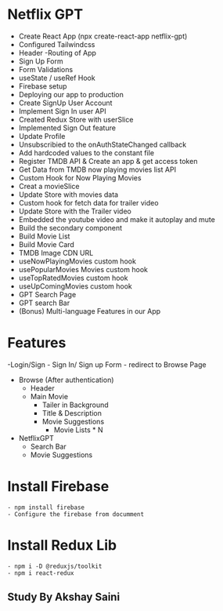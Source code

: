 # Netflix GPT

- Create React App (npx create-react-app netflix-gpt)
- Configured Tailwindcss 
- Header
-Routing of App
- Sign Up Form
- Form Validations
- useState / useRef Hook
- Firebase setup
- Deploying our app to production
- Create SignUp User Account
- Implement Sign In user API
- Created Redux Store with userSlice
- Implemented Sign Out feature
- Update Profile
- Unsubscribied to the onAuthStateChanged callback  
- Add hardcoded values to the constant file
- Register TMDB API & Create an app & get access token
- Get Data from TMDB now playing movies list API
- Custom Hook for Now Playing Movies
- Creat a movieSlice
- Update Store with movies data
- Custom hook for fetch data for trailer video
- Update Store with the Trailer video
- Embedded the youtube video and make it autoplay and mute
- Build the secondary component
- Build Movie List
- Build Movie Card
- TMDB Image CDN URL
- useNowPlayingMovies custom hook
- usePopularMovies Movies custom hook
- useTopRatedMovies custom hook
- useUpComingMovies custom hook
- GPT Search Page
- GPT search Bar
- (Bonus) Multi-language Features in our App



# Features
-Login/Sign
    - Sign In/ Sign up Form
    - redirect to Browse Page
- Browse (After authentication)
    - Header
    - Main Movie
        - Tailer in Background
        - Title & Description
        - Movie Suggestions
            - Movie Lists * N
- NetflixGPT
    - Search Bar
    - Movie Suggestions

# Install Firebase
    - npm install firebase
    - Configure the firebase from documment 

# Install Redux Lib
    - npm i -D @reduxjs/toolkit
    - npm i react-redux


## Study By Akshay Saini ##
